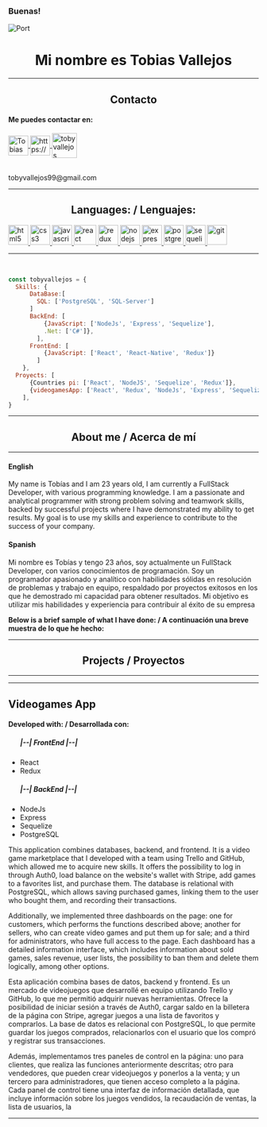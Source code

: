 ### Buenas!

![Port](https://cdn.discordapp.com/attachments/509143549787504665/1105563436672372798/image.png)
<h1 align="center"> Mi nombre es Tobias Vallejos </h1>
<hr/>
<h2 align="center"> Contacto </h2>

<h4>  Me puedes contactar en: </h4>

<div>
    <a href="https://www.linkedin.com/in/tobiasvallejos99/">
      <img align="center" src="https://www.vectorlogo.zone/logos/linkedin/linkedin-icon.svg" alt="TobiasVallejos LinkedIn Profile" height="40" width="40" />
      </a>
    <a href="https://api.whatsapp.com/send/?phone=3548504261&text&app_absent=0" target="_blank">
        <img align="center" src="https://www.vectorlogo.zone/logos/whatsapp/whatsapp-tile.svg" alt="https://wa.me               /+undefined543426106008?text=Hola%20Alejandro,%20soy%20" height="40" width="40" />
    </a>
    <a href="mailto:Tobyvallejos99@gmail.com">
     <img align="center" src="https://www.vectorlogo.zone/logos/gmail/gmail-icon.svg" alt="toby vallejos Gmail" height="50" width="50" />
     </a>
<div/>
<br/>
<p><label>tobyvallejos99@gmail.com</label></p>
    
<hr/>
    
<h2 align="center">Languages: / Lenguajes: </h2>
<p align="left">
<a href="https://www.w3.org/html/" target="_blank"> <img src="https://upload.wikimedia.org/wikipedia/commons/thumb/3/38/HTML5_Badge.svg/600px-HTML5_Badge.svg.png" alt="html5" width="40" height="40"/> </a>
<a href="https://www.w3schools.com/css/" target="_blank"> <img src="https://cdn4.iconfinder.com/data/icons/social-media-logos-6/512/121-css3-512.png" alt="css3" width="40" height="40"/> </a>
<a href="https://developer.mozilla.org/en-US/docs/Web/JavaScript" target="_blank"> <img src="https://upload.wikimedia.org/wikipedia/commons/thumb/9/99/Unofficial_JavaScript_logo_2.svg/1024px-Unofficial_JavaScript_logo_2.svg.png" alt="javascript" width="40" height="40"/> </a> 
<a href="https://reactjs.org/" target="_blank"> <img src="https://seeklogo.com/images/R/react-logo-7B3CE81517-seeklogo.com.png" alt="react" width="45" height="40"/> </a> 
<a href="https://redux.js.org" target="_blank"> <img src="https://seeklogo.com/images/R/redux-logo-9CA6836C12-seeklogo.com.png" alt="redux" width="40" height="40"/> </a> 
<a href="https://nodejs.org" target="_blank"> <img src="https://www.vectorlogo.zone/logos/nodejs/nodejs-icon.svg" alt="nodejs" width= "40" height="40"/> </a>
<a href="https://expressjs.com" target="_blank"> <img src="https://www.vectorlogo.zone/logos/expressjs/expressjs-icon.svg" alt="express" width="40" height="40"/> </a> 
<a href="https://www.postgresql.org" target="_blank"> <img src="https://upload.wikimedia.org/wikipedia/commons/thumb/2/29/Postgresql_elephant.svg/1200px-Postgresql_elephant.svg.png" alt="postgresql" width="40" height="40"/> </a> 
<a href="https://sequelize.org" target="_blank"> <img src="https://www.vectorlogo.zone/logos/sequelizejs/sequelizejs-icon.svg" alt="sequelize" width="40" height="40"/> </a>
<a href="https://git-scm.com/" target="_blank"> <img src="https://www.vectorlogo.zone/logos/git-scm/git-scm-icon.svg" alt="git" width="40" height="40"/> </a> 

<hr/>
<br/>

```js
const tobyvallejos = {
  Skills: {
      DataBase:[
        SQL: ['PostgreSQL', 'SQL-Server']
      ]
      BackEnd: [
          {JavaScript: ['NodeJs', 'Express', 'Sequelize'],
          .Net: ['C#']},
        ],
      FrontEnd: [
          {JavaScript: ['React', 'React-Native', 'Redux']}
        ]
    },
  Proyects: [
      {Countries pi: ['React', 'NodeJS', 'Sequelize', 'Redux']},
      {videogamesApp: ['React', 'Redux', 'NodeJs', 'Express', 'Sequelize', 'PostgreSQL', 'Auth0', 'Stripe', 'NodeMeiler']}
    ],
}
```

<hr/>
<h2 align="center">About me / Acerca de mí</h2>
<hr/>

<div>
  <h4>English</h4>
  <p>
 My name is Tobías and I am 23 years old, I am currently a FullStack Developer, with various programming knowledge.
I am a passionate and analytical programmer with strong problem solving and teamwork skills, backed by successful projects where I have demonstrated my ability to get results. My goal is to use my skills and experience to contribute to the success of your company.
  </p>
</div>

<div>
  <h4>Spanish</h4>
  <p>
 Mi nombre es Tobías y tengo 23 años, soy actualmente un FullStack Developer, con varios conocimientos de programación.
Soy un programador apasionado y analítico con habilidades sólidas en resolución de problemas y trabajo en equipo, respaldado por proyectos exitosos en los que he demostrado mi capacidad para obtener resultados. Mi objetivo es utilizar mis habilidades y experiencia para contribuir al éxito de su empresa
  </p>
</div>

<strong> Below is a brief sample of what I have done: / A continuación una breve muestra de lo que he hecho:</strong>

<hr/>
<h2 align="center">Projects / Proyectos</h2>
<hr/>

<hr/>

<h2> Videogames App </h2>

<h4> Developed with: / Desarrollada con: </h4>
<ul>
  <h5>|--| FrontEnd |--|</h5>
    <li>React</li>
    <li>Redux</li>
  <h5>|--| BackEnd |--|</h5>
    <li>NodeJs</li>
    <li>Express</li>
    <li>Sequelize</li>
    <li>PostgreSQL</li>
</ul>
    
  This application combines databases, backend, and frontend. It is a video game marketplace that I developed with a team using Trello and GitHub, which allowed me to acquire new skills. It offers the possibility to log in through Auth0, load balance on the website's wallet with Stripe, add games to a favorites list, and purchase them. The database is relational with PostgreSQL, which allows saving purchased games, linking them to the user who bought them, and recording their transactions.

  Additionally, we implemented three dashboards on the page: one for customers, which performs the functions described above; another for sellers, who can create video games and put them up for sale; and a third for administrators, who have full access to the page. Each dashboard has a detailed information interface, which includes information about sold games, sales revenue, user lists, the possibility to ban them and delete them logically, among other options.

 <!-- <a href="">here</a> -->
    
  Esta aplicación combina bases de datos, backend y frontend. Es un mercado de videojuegos que desarrollé en equipo utilizando Trello y GitHub, lo que me permitió adquirir nuevas herramientas. Ofrece la posibilidad de iniciar sesión a través de Auth0, cargar saldo en la billetera de la página con Stripe, agregar juegos a una lista de favoritos y comprarlos. La base de datos es relacional con PostgreSQL, lo que permite guardar los juegos comprados, relacionarlos con el usuario que los compró y registrar sus transacciones.

  Además, implementamos tres paneles de control en la página: uno para clientes, que realiza las funciones anteriormente descritas; otro para vendedores, que pueden crear videojuegos y ponerlos a la venta; y un tercero para administradores, que tienen acceso completo a la página. Cada panel de control tiene una interfaz de información detallada, que incluye información sobre los juegos vendidos, la recaudación de ventas, la lista de usuarios, la
   <!-- <a href="">aquí</a> -->


<hr/>
